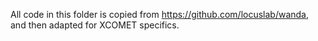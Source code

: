 All code in this folder is copied from https://github.com/locuslab/wanda, and then adapted for XCOMET specifics.